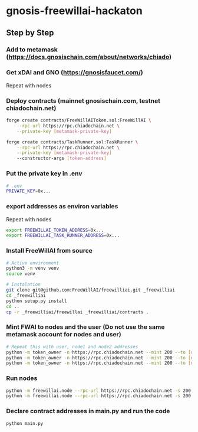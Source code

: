 # gnosis-freewillai-hackaton


## Step by Step

### Add to metamask (https://docs.gnosischain.com/about/networks/chiado)
### Get xDAI and GNO (https://gnosisfaucet.com/)
Repeat with nodes

### Deploy contracts (mainnet gnosischain.com, testnet chiadochain.net)
```bash
forge create contracts/FreeWillAIToken.sol:FreeWillAI \
    --rpc-url https://rpc.chiadochain.net \
    --private-key [metamask-private-key]

forge create contracts/TaskRunner.sol:TaskRunner \
    --rpc-url https://rpc.chiadochain.net \
    --private-key [metamask-private-key]
    --constructor-args [token-address]
```

### Put the private key in .env
```bash
# .env
PRIVATE_KEY=0x...
```

### export addresses as environ variables
Repeat with nodes
```bash
export FREEWILLAI_TOKEN_ADDRESS=0x...
export FREEWILLAI_TASK_RUNNER_ADDRESS=0x...
```

### Install FreeWillAI from source
```bash
# Active environment
python3 -m venv venv
source venv

# Instalation
git clone git@github.com:FreeWillAI/freewilliai.git _freewilliai
cd _freewilliai
python setup.py install
cd ..
cp -r _freewilliai/freewillai _freewilliai/contracts .
```

### Mint FWAI to nodes and the user (Do not use the same metamask account for nodes and user)
```bash
# Repeat this with user, node1 and node2 addresses
python -m token_owner -n https://rpc.chiadochain.net --mint 200 --to [user-address]
python -m token_owner -n https://rpc.chiadochain.net --mint 200 --to [node1-address]
python -m token_owner -n https://rpc.chiadochain.net --mint 200 --to [node2-address]
```

### Run nodes
```bash
python -m freewillai.node --rpc-url https://rpc.chiadochain.net -s 200 -p [node1-private-key]
python -m freewillai.node --rpc-url https://rpc.chiadochain.net -s 200 -p [node2-private-key]
```

### Declare contract addresses in main.py and run the code
```bash
python main.py
```
